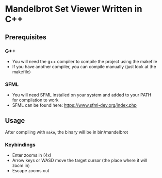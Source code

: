 # Mandelbrot Set Viewer Written in C++

## Prerequisites

### G++
- You will need the g++ compiler to compile the project using the makefile
- If you have another compiler, you can compile manually (just look at the makefile)

### SFML
- You will need SFML installed on your system and added to your PATH for compilation to work
- SFML can be found here: https://www.sfml-dev.org/index.php

## Usage

After compiling with `make`, the binary will be in bin/mandelbrot

### Keybindings
- Enter zooms in (4x)
- Arrow keys or WASD move the target cursor (the place where it will zoom in)
- Escape zooms out
